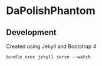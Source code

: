 # DaPolishPhantom

## Development

Created using Jekyll and Bootstrap 4

```
bundle exec jekyll serve --watch
```
